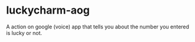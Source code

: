 # luckycharm-aog
A action on google (voice) app that tells you about the number you entered is lucky or not.
